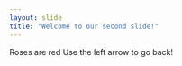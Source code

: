 ```yaml
---
layout: slide
title: "Welcome to our second slide!"
---
```

Roses are red
Use the left arrow to go back!
